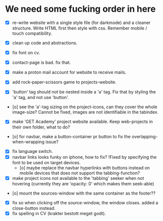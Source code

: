 # We need some fucking order in here

- [x] re-write website with a single style file (for darkmode) and a cleaner structure. Write HTML first then style with css. Remember mobile / touch compatibility.

- [x] clean up code and abstractions.
- [x] fix font on cv.
- [x] contact-page is bad. fix that.
- [x] make a proton mail account for website to receive mails.
- [x] add rock-paper-scissors game to projects-website.
- [x] 'button' tag should not be nested inside a 'a' tag. Fix that by styling the 'a' tag, and not use 'button'.
- [o] see the 'a'-tag sizing on the project-icons, can they cover the whole image-size?
      Cannot be fixed, images are not identifiable in the tabindex.
- [x] make 'GET Academy' project website available. Keep web-projects in their own folder, what to do? 
- [o] for navbar, make a button-container pr button to fix the overlapping-when-wrapping issue?
- [x] fix language switch.
- [x] navbar links looks funky on iphone, how to fix?
    !Fixed by specifying the font to be used on target devices.
  - [o] maybe replace the navbar hyperlinks with buttons instead on mobile devices that does not support the tabbing-function?
- [x] make project icons not available to the 'tabbing' seeker when not hovering (currently they are 'opacity: 0' which makes them seek-able)
- [o] mount the sources-window with the same container as the footer??
- [x] fix so when clicking off the source-window, the window closes.
      added a close-button instead.
- [x] fix spelling in CV (krakter bestott meget godt).